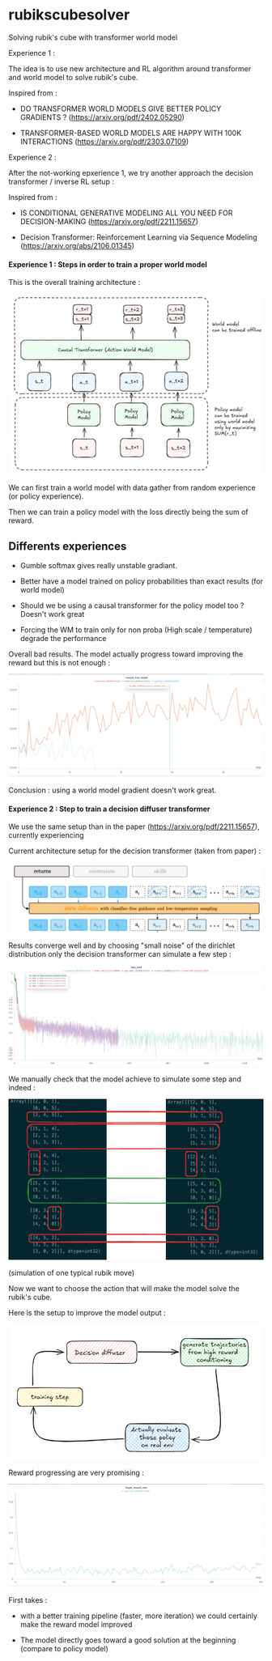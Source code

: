 # rubikscubesolver
Solving rubik's cube with transformer world model

Experience 1 : 

The idea is to use new architecture and RL algorithm around transformer and world model to solve rubik's cube.

Inspired from : 

- DO TRANSFORMER WORLD MODELS GIVE BETTER POLICY GRADIENTS ? (https://arxiv.org/pdf/2402.05290)  

- TRANSFORMER-BASED WORLD MODELS ARE HAPPY WITH 100K INTERACTIONS (https://arxiv.org/pdf/2303.07109)

Experience 2 : 

After the not-working epxerience 1, we try another approach the decision transformer / inverse RL setup :

Inspired from :

- IS CONDITIONAL GENERATIVE MODELING ALL YOU NEED FOR DECISION-MAKING (https://arxiv.org/pdf/2211.15657)

- Decision Transformer: Reinforcement Learning via Sequence Modeling (https://arxiv.org/abs/2106.01345)


#### Experience 1 : Steps in order to train a proper world model

This is the overall training architecture :

![training](images/trainingsetup.png)

We can first train a world model with data gather from random experience (or policy experience).

Then we can train a policy model with the loss directly being the sum of reward.

## Differents experiences

- Gumble softmax gives really unstable gradiant.

- Better have a model trained on policy probabilities than exact results (for world model)

- Should we be using a causal transformer for the policy model too ? Doesn't work great

- Forcing the WM to train only for non proba (High scale / temperature) degrade the performance

Overall bad results. The model actually progress toward improving the reward but this is not enough : 

![twm_policy](images/TWM_policygradiant.png)

Conclusion : using a world model gradient doesn't work great.

#### Experience 2 : Step to train a decision diffuser transformer

We use the same setup than in the paper (https://arxiv.org/pdf/2211.15657), currently experiencing

Current architecture setup for the decision transformer (taken from paper) :

![decision](images/decision_diffuser.png)

Results converge well and by choosing "small noise" of the dirichlet distribution only the decision transformer can simulate a few step :

![loss](images/loss.png)

We manually check that the model achieve to simulate some step and indeed :

![checking](images/manualchecking.png)

(simulation of one typical rubik move)

Now we want to choose the action that will make the model solve the rubik's cube.

Here is the setup to improve the model output :

![chekcing](images/update_training.png)

Reward progressing are very promising :

![chekcing](images/DDT.png)


First takes : 

- with a better training pipeline (faster, more iteration) we could certainly make the reward model improved

- The model directly goes toward a good solution at the beginning (compare to policy model)



